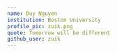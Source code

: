 ```yaml
---
name: Duy Nguyen
institution: Boston University
profile_pic: zuik.png
quote: Tomorrow will be different
github_user: zuik
---
```

